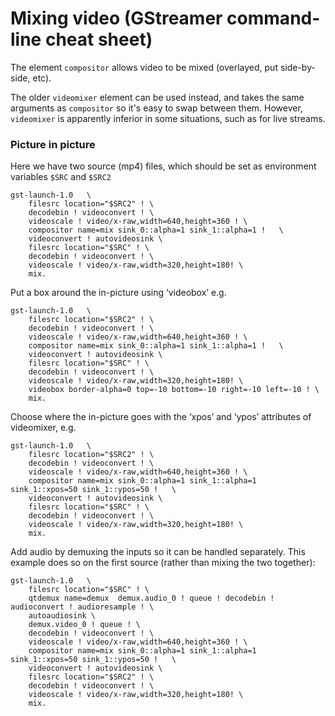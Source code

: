# Mixing video (GStreamer command-line cheat sheet)

The element `compositor` allows video to be mixed (overlayed, put side-by-side, etc).

The older `videomixer` element can be used instead, and takes the same arguments as `compositor` so it's easy to swap between them. However, `videomixer` is apparently inferior in some situations, such as for live streams.

### Picture in picture

Here we have two source (mp4) files, which should be set as environment variables `$SRC` and `$SRC2`

```
gst-launch-1.0   \
    filesrc location="$SRC2" ! \
    decodebin ! videoconvert ! \
    videoscale ! video/x-raw,width=640,height=360 ! \
    compositor name=mix sink_0::alpha=1 sink_1::alpha=1 !   \
    videoconvert ! autovideosink \
    filesrc location="$SRC" ! \
    decodebin ! videoconvert ! \
    videoscale ! video/x-raw,width=320,height=180! \
    mix.
```

Put a box around the in-picture using ‘videobox’ e.g.

```
gst-launch-1.0   \
    filesrc location="$SRC2" ! \
    decodebin ! videoconvert ! \
    videoscale ! video/x-raw,width=640,height=360 ! \
    compositor name=mix sink_0::alpha=1 sink_1::alpha=1 !   \
    videoconvert ! autovideosink \
    filesrc location="$SRC" ! \
    decodebin ! videoconvert ! \
    videoscale ! video/x-raw,width=320,height=180! \
    videobox border-alpha=0 top=-10 bottom=-10 right=-10 left=-10 ! \
    mix.
```

Choose where the in-picture goes with the ‘xpos’ and ‘ypos’ attributes of videomixer, e.g.

```
gst-launch-1.0   \
    filesrc location="$SRC2" ! \
    decodebin ! videoconvert ! \
    videoscale ! video/x-raw,width=640,height=360 ! \
    compositor name=mix sink_0::alpha=1 sink_1::alpha=1 sink_1::xpos=50 sink_1::ypos=50 !   \
    videoconvert ! autovideosink \
    filesrc location="$SRC" ! \
    decodebin ! videoconvert ! \
    videoscale ! video/x-raw,width=320,height=180! \
    mix.
```

Add audio by demuxing the inputs so it can be handled separately. This example does so on the first source (rather than mixing the two together):

```
gst-launch-1.0   \
    filesrc location="$SRC" ! \
    qtdemux name=demux  demux.audio_0 ! queue ! decodebin ! audioconvert ! audioresample ! \
    autoaudiosink \
    demux.video_0 ! queue ! \
    decodebin ! videoconvert ! \
    videoscale ! video/x-raw,width=640,height=360 ! \
    compositor name=mix sink_0::alpha=1 sink_1::alpha=1 sink_1::xpos=50 sink_1::ypos=50 !   \
    videoconvert ! autovideosink \
    filesrc location="$SRC2" ! \
    decodebin ! videoconvert ! \
    videoscale ! video/x-raw,width=320,height=180! \
    mix.
```



